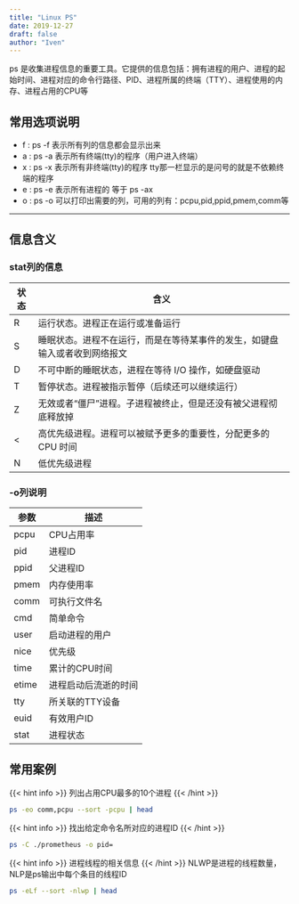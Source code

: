 ```yaml
---
title: "Linux PS"
date: 2019-12-27
draft: false
author: "Iven"
---
```


ps 是收集进程信息的重要工具。它提供的信息包括：拥有进程的用户、进程的起始时间、进程对应的命令行路径、PID、进程所属的终端（TTY）、进程使用的内存、进程占用的CPU等

<!--more-->

## 常用选项说明

- f : ps -f 表示所有列的信息都会显示出来
- a : ps -a 表示所有终端(tty)的程序（用户进入终端）
- x : ps -x 表示所有非终端(tty)的程序 tty那一栏显示的是问号的就是不依赖终端的程序
- e : ps -e 表示所有进程的 等于 ps -ax 
- o : ps -o 可以打印出需要的列，可用的列有：pcpu,pid,ppid,pmem,comm等


---

## 信息含义

### stat列的信息

状态 | 含义
---|---
R |	运行状态。进程正在运行或准备运行
S | 睡眠状态。进程不在运行，而是在等待某事件的发生，如键盘输入或者收到网络报文
D | 不可中断的睡眠状态，进程在等待 I/O 操作，如硬盘驱动
T | 暂停状态。进程被指示暂停（后续还可以继续运行）
Z | 无效或者“僵尸”进程。子进程被终止，但是还没有被父进程彻底释放掉
< | 高优先级进程。进程可以被赋予更多的重要性，分配更多的 CPU 时间
N |低优先级进程

### -o列说明


参数 | 描述
---|---
pcpu | CPU占用率
pid | 进程ID
ppid | 父进程ID
pmem | 内存使用率
comm | 可执行文件名
cmd | 简单命令
user | 启动进程的用户
nice | 优先级
time | 累计的CPU时间 
etime | 进程启动后流逝的时间
tty | 所关联的TTY设备
euid | 有效用户ID 
stat | 进程状态


## 常用案例
{{< hint info >}}
列出占用CPU最多的10个进程
{{< /hint >}}

```bash
ps -eo comm,pcpu --sort -pcpu | head
```


{{< hint info >}}
找出给定命令名所对应的进程ID
{{< /hint >}}
```bash
ps -C ./prometheus -o pid=
```


{{< hint info >}}
进程线程的相关信息
{{< /hint >}}
NLWP是进程的线程数量，NLP是ps输出中每个条目的线程ID
```bash
ps -eLf --sort -nlwp | head
```